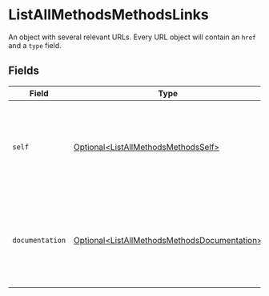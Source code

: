 # ListAllMethodsMethodsLinks

An object with several relevant URLs. Every URL object will contain an `href` and a `type` field.


## Fields

| Field                                                                                                          | Type                                                                                                           | Required                                                                                                       | Description                                                                                                    |
| -------------------------------------------------------------------------------------------------------------- | -------------------------------------------------------------------------------------------------------------- | -------------------------------------------------------------------------------------------------------------- | -------------------------------------------------------------------------------------------------------------- |
| `self`                                                                                                         | [Optional\<ListAllMethodsMethodsSelf>](../../models/operations/ListAllMethodsMethodsSelf.md)                   | :heavy_minus_sign:                                                                                             | In v2 endpoints, URLs are commonly represented as objects with an `href` and `type` field.                     |
| `documentation`                                                                                                | [Optional\<ListAllMethodsMethodsDocumentation>](../../models/operations/ListAllMethodsMethodsDocumentation.md) | :heavy_minus_sign:                                                                                             | In v2 endpoints, URLs are commonly represented as objects with an `href` and `type` field.                     |